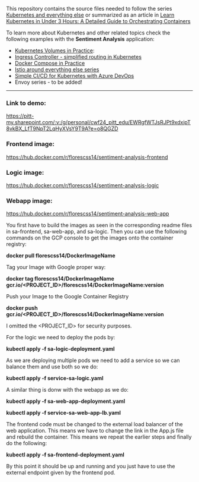 This repository contains the source files needed to follow the series [Kubernetes and everything else](https://rinormaloku.com/series/kubernetes-and-everything-else/) or summarized as an article in [Learn Kubernetes in Under 3 Hours: A Detailed Guide to Orchestrating Containers](https://medium.freecodecamp.org/learn-kubernetes-in-under-3-hours-a-detailed-guide-to-orchestrating-containers-114ff420e882)

To learn more about Kubernetes and other related topics check the following examples with the **Sentiment Analysis** application:

* [Kubernetes Volumes in Practice](https://rinormaloku.com/kubernetes-volumes-in-practice/):
* [Ingress Controller - simplified routing in Kubernetes](https://www.orange-networks.com/blogs/210-ingress-controller-simplified-routing-in-kubernetes)
* [Docker Compose in Practice](https://github.com/rinormaloku/k8s-mastery/tree/docker-compose)
* [Istio around everything else series](https://rinormaloku.com/series/istio-around-everything-else/)
* [Simple CI/CD for Kubernetes with Azure DevOps](https://www.orange-networks.com/blogs/224-azure-devops-ci-cd-pipeline-to-deploy-to-kubernetes)
* Envoy series - to be added!
---------------------------------------------------------------------------------------------------------------------------------------------------------------------------------
### Link to demo:

https://pitt-my.sharepoint.com/:v:/g/personal/cwf24_pitt_edu/EWRgfWTJsRJPt9xdxipT8vkBX_LfT9NpT2LqHyXVsY9T9A?e=o8QGZD

### Frontend image:

https://hub.docker.com/r/florescss14/sentiment-analysis-frontend

### Logic image:

https://hub.docker.com/r/florescss14/sentiment-analysis-logic

### Webapp image: 

https://hub.docker.com/r/florescss14/sentiment-analysis-web-app

You first have to build the images as seen in the corresponding readme files in sa-frontend, sa-web-app, and sa-logic. Then you can use the following commands on the GCP console to get the images onto the container registry:

**docker pull florescss14/DockerImageName**

Tag your Image with Google proper way:

**docker tag florescss14/DockerImageName  gcr.io/<PROJECT_ID>/florescss14/DockerImageName:version**

Push your Image to the Google Container Registry

**docker push gcr.io/<PROJECT_ID>/florescss14/DockerImageName:version**

I omitted the <PROJECT_ID> for security purposes.

For the logic we need to deploy the pods by:

**kubectl apply -f sa-logic-deployment.yaml**

As we are deploying multiple pods we need to add a service so we can balance them and use both so we do:

**kubectl apply -f service-sa-logic.yaml**

A similar thing is donw with the webapp as we do: 

**kubectl apply -f sa-web-app-deployment.yaml**

**kubectl apply -f service-sa-web-app-lb.yaml**

The frontend code must be changed to the external load balancer of the web application. This means we have to change the link in the App.js file and rebuild the container. This means we repeat the earlier steps and finally do the following:

**kubectl apply -f sa-frontend-deployment.yaml**

By this point it should be up and running and you just have to use the external endpoint given by the frontend pod.






